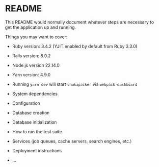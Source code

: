 # README

This README would normally document whatever steps are necessary to get the
application up and running.

Things you may want to cover:

* Ruby version: 3.4.2 (YJIT enabled by default from Ruby 3.3.0)

* Rails version: 8.0.2

* Node.js version 22.14.0

* Yarn version: 4.9.0

* Running `yarn dev` will start `shakapacker` via `webpack-dashboard`

* System dependencies

* Configuration

* Database creation

* Database initialization

* How to run the test suite

* Services (job queues, cache servers, search engines, etc.)

* Deployment instructions

* ...
